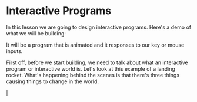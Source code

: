 # Interactive Programs

In this lesson we are going to design interactive programs. Here's a
demo of what we will be building:

It will be a program that is animated and it responses to our key or
mouse inputs.

First off, before we start building, we need to talk about what an
interactive program or interactive world is. Let's look at this
example of a landing rocket. What's happening behind the scenes is
that there's three things causing things to change in the world.

|
